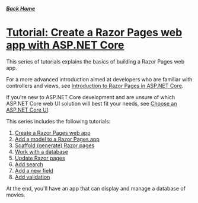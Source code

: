 ***[Back Home](https://github.com/Jocoboy/ASP.NET-Core-Tutorials)***

# [Tutorial: Create a Razor Pages web app with ASP.NET Core](https://docs.microsoft.com/en-us/aspnet/core/tutorials/razor-pages/?view=aspnetcore-6.0)

This series of tutorials explains the basics of building a Razor Pages web app.

For a more advanced introduction aimed at developers who are familiar with controllers and views, see [Introduction to Razor Pages in ASP.NET Core](https://docs.microsoft.com/en-us/aspnet/core/razor-pages/?view=aspnetcore-6.0).

If you're new to ASP.NET Core development and are unsure of which ASP.NET Core web UI solution will best fit your needs, see [Choose an ASP.NET Core UI](https://docs.microsoft.com/en-us/aspnet/core/tutorials/choose-web-ui?view=aspnetcore-6.0).

This series includes the following tutorials:

1. [Create a Razor Pages web app](https://docs.microsoft.com/en-us/aspnet/core/tutorials/razor-pages/razor-pages-start?view=aspnetcore-6.0)
2. [Add a model to a Razor Pages app](https://docs.microsoft.com/en-us/aspnet/core/tutorials/razor-pages/model?view=aspnetcore-6.0)
3. [Scaffold (generate) Razor pages](https://docs.microsoft.com/en-us/aspnet/core/tutorials/razor-pages/page?view=aspnetcore-6.0)
4. [Work with a database](https://docs.microsoft.com/en-us/aspnet/core/tutorials/razor-pages/sql?view=aspnetcore-6.0)
5. [Update Razor pages](https://docs.microsoft.com/en-us/aspnet/core/tutorials/razor-pages/da1?view=aspnetcore-6.0)
6. [Add search](https://docs.microsoft.com/en-us/aspnet/core/tutorials/razor-pages/search?view=aspnetcore-6.0)
7. [Add a new field](https://docs.microsoft.com/en-us/aspnet/core/tutorials/razor-pages/new-field?view=aspnetcore-6.0)
8. [Add validation](https://docs.microsoft.com/en-us/aspnet/core/tutorials/razor-pages/validation?view=aspnetcore-6.0)

At the end, you'll have an app that can display and manage a database of movies.